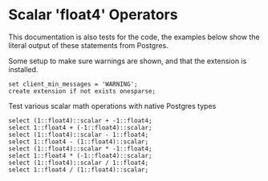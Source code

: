 # Scalar 'float4' Operators

This documentation is also tests for the code, the examples below
show the literal output of these statements from Postgres.

Some setup to make sure warnings are shown, and that the extension
is installed.
```
set client_min_messages = 'WARNING';
create extension if not exists onesparse;

```
Test various scalar math operations with native Postgres types
```
select (1::float4)::scalar + -1::float4;
select 1::float4 + (-1::float4)::scalar;
select (1::float4)::scalar - 1::float4;
select 1::float4 - (1::float4)::scalar;
select (1::float4)::scalar * -1::float4;
select 1::float4 * (-1::float4)::scalar;
select (1::float4)::scalar / 1::float4;
select 1::float4 / (1::float4)::scalar;
```